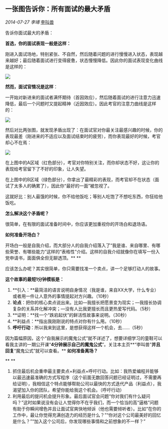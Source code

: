 ## 一张图告诉你：所有面试的最大矛盾

*2014-07-27* *李靖* [李叫兽](https://mp.weixin.qq.com/s?__biz=MzA5NTMxOTczOA==&mid=200365020&idx=1&sn=409133cd280a3680fb6a64fef1144fc5&scene=21&key=b5ad03ea130bc6d97aa9ee521c152d4cafdb4cb3ddef035c480cfbfbf8be22f52752a4c036fb9ab73a5900142819e07316630fb6323af4bf031725667fe96c7f65df2279a74dcd7d829e861eb57c05c9&ascene=7&uin=MjQwNzMxODYwNQ%3D%3D&devicetype=Windows+8&version=6203005d&pass_ticket=xOhI1VQDG%2FzwbhWgqYvgjLhswwNIUGjt8DUL4fp00EDxCVadhAwYny0MJ9B2H%2Fmr&winzoom=1.125##)

告诉你面试最大的矛盾：

**首选，你的面试表现一般是这样：**

刚进入面试场地，特别紧张、不自然，然后随着问题的进行慢慢进入状态，表现越来越好；最后随着面试进行变得疲惫，状态慢慢降低。因此你的面试表现变化曲线是这样的：

![](http://mmbiz.qpic.cn/mmbiz/As7mscS0UOApb0q2pcxNPkVw1auyQAnkh2INdnKHJLYnSd4WVvyiasY4dsywSXabc4cje6TTdod1XES1oZb91Ug/640?tp=webp&wxfrom=5&wx_lazy=1)

**然而，面试官情况是这样**：

一开始对新进来的面试者满怀期待（首因效应），然后随着面试的进行注意力迅速降低，最后一个问题时又提起精神（近因效应）。因此考官的注意力曲线是这样的：

![](http://mmbiz.qpic.cn/mmbiz/As7mscS0UOApb0q2pcxNPkVw1auyQAnk7ZcuOHxM4kia2vb111PsibfFicxtPgibTxpengAUFvsHTyQf3VlbGZACiaQ/640?tp=webp&wxfrom=5&wx_lazy=1)

然后对比两张图，就发现矛盾出现了：在面试官对你最关注最感兴趣的时候，你的表现最差（刚进来的不适应以及面试结束时的疲劳），而你表现最好的时候，考官却心不在焉：

![](http://mmbiz.qpic.cn/mmbiz/As7mscS0UOApb0q2pcxNPkVw1auyQAnkuibP7n75sicGBUk0KljTTmlLelGcu4NzhmqBUpX2998KcNeBEM5uwp3w/640?tp=webp&wxfrom=5&wx_lazy=1)

在上图中的A区域（红色部分），考官对你特别关注，而你却状态不好，这让你的表现给考官留下了不好的印象，让人失望。

在上图中的B区域（绿色部分），你拿出了最精彩的表现，而考官却不在状态（面试了太多人的确累了），因此你“最好的一面”被忽视了。

这就好比：别人最饿的时候，你不给他饭吃；等别人吃饱了不想吃东西，你狂给他饭吃。

**怎么解决这个矛盾呢？**

很简单，在有限的面试准备时间中，你应该更加重视你的开场白和退场语。

**如何准备开场白？**

开场白一般是自我介绍，而大部分人的自我介绍落入了“我是谁、来自哪里、有哪些荣誉、有哪些能力”这样的“表格性”介绍。这样的自我介绍就像你在填写一份入党申请书，面面俱全但无聊透顶。**
**

应该怎么办呢？其实很简单，你只需要找准一个卖点，讲一个足够打动人的故事。

**这个故事的最短1分钟模板是：**

1. **引入：**最简洁的语言说明自身情况（我是谁，来自XX大学，什么专业）或者用一件让人意外的事情提起对方兴趣。（10秒）
2. **论点**：把你的核心卖点说出来。比如—我擅长把愿景变为现实；—我擅长协调复杂的关系并化解冲突；—没有人比我更擅长而且更热爱写代码。（5秒）
3. **证明：**找一个“跌宕起伏”的鲜活性故事来说明。（30秒）
4. **利益点：**指出我刚刚说的特点对你有什么用。（10秒）
5. **呼吁行动**：所以我来到这里，是想获得这样一个机会，去……（5秒）

因为篇幅原因，这个“自我展示的魔鬼公式”就不详述了，想要详细学习的童鞋可以看我主讲的一期公开课“**4分钟展示自己的魔鬼公式**”。关注本主页**“李叫兽”**并且回复**“魔鬼公式”就可以查看。**
**如何准备离场？**

**
**

1. 抓住最后机会重申最主要卖点+利益点+呼吁行动。比如：我热爱编程并能够以最迅速最准确的方式写程序（这个前面无数回答问题已经证明过，不需要再给证明），我相信这个特点能够帮助公司以最快的方式迭代产品（利益点），我渴望加入你的团队，希望你能给我这个机会。（呼吁行动）
2. 利用最后的提问机会提升形象。最后面试官会问题“你对我们有什么疑问吗？”这时如果说没有会让人觉得你不在乎我们，而一个恰当的高“逼格”问题有助于你瞬间增色并且让面试官爽快地倾诉（他也需要倾听者）。比如“在你的工作中，最让你觉得充满创造力的经历是什么？”“你对这个公司最美好的回忆是什么？”“加入这个公司后，你发现哪些事情和之前想象的不一样？”